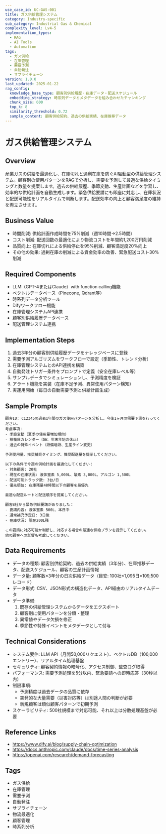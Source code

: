 ```yaml
---
use_case_id: UC-GAS-001
title: ガス供給管理システム
category: Industry-specific
sub_category: Industrial Gas & Chemical
complexity_level: Lv4-5
implementation_types:
  - RAG
  - AI Tools
  - Automation
tags:
  - ガス供給
  - 在庫管理
  - 需要予測
  - 自動発注
  - サプライチェーン
version: 1.0.0
last_updated: 2025-01-22
rag_config:
  knowledge_base_type: 顧客別供給履歴・在庫データ・配送スケジュール
  embedding_strategy: 時系列データとメタデータを組み合わせたチャンキング
  chunk_size: 600
  top_k: 8
  similarity_threshold: 0.72
  sample_content: 顧客供給契約、過去の供給実績、在庫推移データ
---
```


# ガス供給管理システム

## Overview

産業ガスの供給を最適化し、在庫切れと過剰在庫を防ぐAI駆動型の供給管理システム。顧客別の使用パターンをRAGで分析し、需要を予測して最適な供給タイミングと数量を提案します。過去の供給履歴、季節変動、生産計画などを学習し、効率的な供給計画を自動生成します。緊急供給要請にも即座に対応し、在庫状況と配送可能性をリアルタイムで判断します。配送効率の向上と顧客満足度の維持を両立させます。

## Business Value

- 時間削減: 供給計画作成時間を75%削減（週10時間→2.5時間）
- コスト削減: 配送回数の最適化により物流コストを年間約1,200万円削減
- 品質向上: 在庫切れによる供給停止を95%削減、顧客満足度20%向上
- その他の効果: 過剰在庫の削減による資金効率の改善、緊急配送コスト30%削減

## Required Components

- LLM（GPT-4またはClaude）with function calling機能
- ベクトルデータベース（Pinecone, Qdrant等）
- 時系列データ分析ツール
- Difyワークフロー機能
- 在庫管理システムAPI連携
- 顧客別供給履歴データベース
- 配送管理システム連携

## Implementation Steps

1. 過去3年分の顧客別供給履歴データをナレッジベースに登録
2. 需要予測アルゴリズムをワークフローで設定（季節性、トレンド分析）
3. 在庫管理システムとのAPI連携を構築
4. 自動発注トリガー条件をプロンプトで定義（安全在庫レベル等）
5. サンプルデータでシミュレーションし、予測精度を検証
6. アラート機能を実装（在庫不足予測、異常使用パターン検知）
7. 実運用開始（毎日の自動需要予測と供給計画生成）

## Sample Prompts

```
顧客ID: C12345の過去1年間のガス使用パターンを分析し、今後1ヶ月の需要予測を行ってください。
考慮事項：
- 季節変動（夏季の使用量増加傾向）
- 稼働日カレンダー（GW、年末年始の休止）
- 過去の特殊イベント（設備増設、生産ライン変更）

予測使用量、推奨補充タイミング、推奨配送量を提示してください。
```

```
以下の条件で今週の供給計画を最適化してください：
- 対象顧客: 20社
- 現在の在庫状況: 液体窒素 5,000L、酸素 3,000L、アルゴン 1,500L
- 配送可能トラック数: 3台/日
- 優先順位: 在庫残量48時間以下の顧客を最優先

最適な配送ルートと配送順序を提案してください。
```

```
顧客B社から緊急供給要請がありました：
- 要請内容: 液体窒素 500L、本日中
- 通常補充予定日: 3日後
- 在庫状況: 現在200L残

この要請に対応可能か判断し、対応する場合の最適な供給プランを提示してください。
他の顧客への影響も考慮してください。
```

## Data Requirements

- データの種類: 顧客別供給契約、過去の供給実績（3年分）、在庫推移データ、配送スケジュール、顧客の生産計画情報
- データ量: 顧客数×3年分の日次供給データ（目安: 100社×1,095日=109,500レコード）
- データ形式: CSV、JSON形式の構造化データ、API経由のリアルタイムデータ
- データ準備:
  1. 既存の供給管理システムからデータをエクスポート
  2. 顧客別に使用パターンを分類・整理
  3. 異常値やデータ欠損を修正
  4. 季節性や特殊イベントをメタデータとして付与

## Technical Considerations

- システム要件: LLM API（月間50,000リクエスト）、ベクトルDB（100,000エントリー）、リアルタイム処理基盤
- セキュリティ: 顧客契約情報の暗号化、アクセス制御、監査ログ取得
- パフォーマンス: 需要予測処理を5分以内、緊急要請への即時応答（30秒以内）
- 制限事項:
  - 予測精度は過去データの品質に依存
  - 突発的な大量需要（災害対応等）は別途人間の判断が必要
  - 新規顧客は類似顧客パターンで初期予測
- スケーラビリティ: 500社規模まで対応可能、それ以上は分散処理基盤が必要

## Reference Links

- https://www.dify.ai/blog/supply-chain-optimization
- https://docs.anthropic.com/claude/docs/time-series-analysis
- https://openai.com/research/demand-forecasting

## Tags

- ガス供給
- 在庫管理
- 需要予測
- 自動発注
- サプライチェーン
- 物流最適化
- 顧客管理
- 時系列分析
